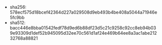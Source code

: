 - sha256: 578ecf575d18bcef42364d227a029508d9eb493b4be408a5044a71946e5fc9bb
- sha512: bacc446e8bba01542fedf78d9ed6b88df23d5c21c9258c92cc8eb94b039e93309d1def52b945095d32ee70c561d1af24e469b64ee8a3ac1abe21232768a88821